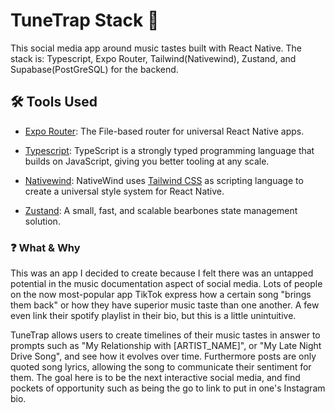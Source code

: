 # TuneTrap Stack 🚀

This social media app around music tastes built with React Native. The stack is: Typescript, Expo Router, Tailwind(Nativewind), Zustand, and Supabase(PostGreSQL) for the backend.

## 🛠️ Tools Used

- [Expo Router](https://github.com/expo/router): The File-based router for universal React Native apps.

- [Typescript](https://www.typescriptlang.org/): TypeScript is a strongly typed programming language that builds on JavaScript, giving you better tooling at any scale.

- [Nativewind](https://www.nativewind.dev/): NativeWind uses [Tailwind CSS](https://tailwindcss.com/) as scripting language to create a universal style system for React Native.

- [Zustand](https://docs.pmnd.rs/zustand/getting-started/introduction): A small, fast, and scalable bearbones state management solution.

### ❓ What & Why

This was an app I decided to create because I felt there was an untapped potential in the music documentation aspect of social media. Lots of people on the now most-popular app TikTok express how a certain song "brings them back" or how they have superior music taste than one another. A few even link their spotify playlist in their bio, but this is a little unintuitive.

TuneTrap allows users to create timelines of their music tastes in answer to prompts such as "My Relationship with [ARTIST_NAME]", or "My Late Night Drive Song", and see how it evolves over time. Furthermore posts are only quoted song lyrics, allowing the song to communicate their sentiment for them. The goal here is to be the next interactive social media, and find pockets of opportunity such as being the go to link to put in one's Instagram bio.
